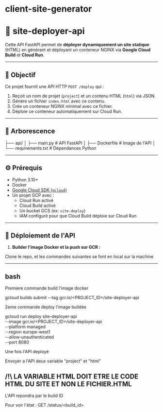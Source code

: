 # client-site-generator

# 🧱 site-deployer-api

Cette API FastAPI permet de **déployer dynamiquement un site statique** (HTML) en générant et déployant un conteneur NGINX via **Google Cloud Build** et **Cloud Run**.

---

## 🚀 Objectif

Ce projet fournit une API HTTP `POST /deploy` qui :
1. Reçoit un nom de projet (`project`) et un contenu HTML (`html`) via JSON.
2. Génère un fichier `index.html` avec ce contenu.
3. Crée un conteneur NGINX minimal avec ce fichier.
4. Déploie ce conteneur automatiquement sur Cloud Run.

---

## 📁 Arborescence

├── api/
│ ├── main.py # API FastAPI
│ ├── Dockerfile # Image de l'API
│ └── requirements.txt # Dépendances Python


---

## ⚙️ Prérequis

- Python 3.10+
- Docker
- [Google Cloud SDK (`gcloud`)](https://cloud.google.com/sdk)
- Un projet GCP avec :
  - Cloud Run activé
  - Cloud Build activé
  - Un bucket GCS (ex: `site-deploy`)
  - IAM configuré pour que Cloud Build déploie sur Cloud Run

---

## 🔧 Déploiement de l'API

1. **Builder l’image Docker et la push sur GCR :**


Clone le repo, et les commandes suivantes se font en local sur la machine

---

## bash
Premiere commande build l'image docker

gcloud builds submit --tag gcr.io/<PROJECT_ID>/site-deployer-api

2eme commande deploy l'image buildée

gcloud run deploy site-deployer-api \
  --image gcr.io/<PROJECT_ID>/site-deployer-api \
  --platform managed \
  --region europe-west1 \
  --allow-unauthenticated \
  --port 8080

Une fois l'API deployé

Envoyer a l'API deux variable "project" et "html"
## /!\ LA VARIABLE HTML DOIT ETRE LE CODE HTML DU SITE ET NON LE FICHIER.HTML 
L'API repondra par le build ID

Pour voir l'état :
GET /status/<build_id>
